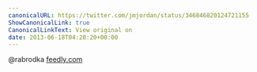 ```yaml
---
canonicalURL: https://twitter.com/jmjordan/status/346846820124721155
ShowCanonicalLink: true
CanonicalLinkText: View original on
date: 2013-06-18T04:28:20+00:00
---
```

@rabrodka [feedly.com](http://feedly.com)